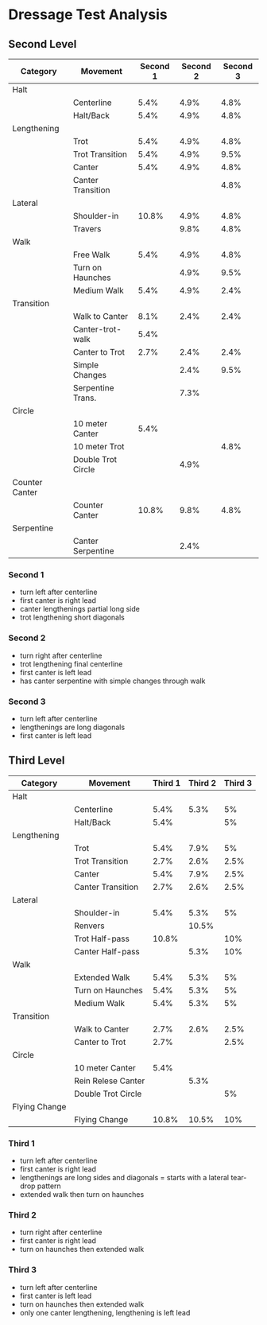 # Dressage Test Analysis

## Second Level

|   Category   |     Movement     | Second 1  | Second 2  | Second 3 |
| -------------|------------------|-----------|-----------|----------|
|  Halt        |                  |           |           |          |
|              |  Centerline      |  5.4%     |   4.9%    |  4.8%    |
|              |  Halt/Back       |  5.4%     |   4.9%    |  4.8%    |
|  Lengthening |                  |           |           |          |
|              |  Trot            |  5.4%     |   4.9%    |   4.8%   |
|              | Trot Transition  |  5.4%     |   4.9%    |   9.5%   |
|              |  Canter          |  5.4%     |   4.9%    |   4.8%   |
|              |Canter Transition |           |           |   4.8%   |
|  Lateral     |                  |           |           |          |
|              | Shoulder-in      |  10.8%    |   4.9%    |   4.8%   |
|              | Travers          |           |   9.8%    |   4.8%   |
|  Walk        |                  |           |           |          |
|              | Free Walk        |  5.4%     |   4.9%    |  4.8%    |
|              | Turn on Haunches |           |   4.9%    |  9.5%    |
|              | Medium Walk      |  5.4%     |   4.9%    |  2.4%    |
|  Transition  |                  |           |           |          |
|              | Walk to Canter   |  8.1%     |   2.4%    |  2.4%    |
|              |Canter-trot-walk  |  5.4%     |           |          |
|              | Canter to Trot   |  2.7%     |   2.4%    |  2.4%    |
|              | Simple Changes   |           |   2.4%    |  9.5%    |
|              |Serpentine Trans. |           |   7.3%    |          |
|  Circle      |                  |           |           |          |
|              | 10 meter Canter  |  5.4%     |           |          |
|              | 10 meter Trot    |           |           |  4.8%    |
|              |Double Trot Circle|           |   4.9%    |          |
|Counter Canter|                  |           |           |          |
|              | Counter Canter   |  10.8%    |    9.8%   |  4.8%    |
| Serpentine   |                  |           |           |          |
|              | Canter Serpentine|           |    2.4%   |          |

### Second 1
- turn left after centerline
- first canter is right lead
- canter lengthenings partial long side
- trot lengthening short diagonals

### Second 2
- turn right after centerline
- trot lengthening final centerline
- first canter is left lead
- has canter serpentine with simple changes through walk

### Second 3
- turn left after centerline
- lengthenings are long diagonals
- first canter is left lead

## Third Level

|   Category   |     Movement     | Third 1   | Third 2   | Third 3  |
| -------------|------------------|-----------|-----------|----------|
|  Halt        |                  |           |           |          |
|              |  Centerline      |  5.4%     |  5.3%     |  5%      |
|              |  Halt/Back       |  5.4%     |           |  5%      |
|  Lengthening |                  |           |           |          |
|              |  Trot            |  5.4%     |  7.9%     |  5%      |
|              | Trot Transition  |  2.7%     |  2.6%     |  2.5%    |
|              |  Canter          |  5.4%     |  7.9%     |  2.5%    |
|              |Canter Transition |  2.7%     |  2.6%     |  2.5%    |
|  Lateral     |                  |           |           |          |
|              | Shoulder-in      |  5.4%     |  5.3%     |  5%      |
|              | Renvers          |           |  10.5%    |          |
|              | Trot Half-pass   |  10.8%    |           |  10%     |
|              | Canter Half-pass |           |  5.3%     |  10%     |
|  Walk        |                  |           |           |          |
|              | Extended Walk    |  5.4%     |  5.3%     |  5%      |
|              | Turn on Haunches |  5.4%     |  5.3%     |  5%      |
|              | Medium Walk      |  5.4%     |  5.3%     |  5%      |
|  Transition  |                  |           |           |          |
|              | Walk to Canter   |  2.7%     |  2.6%     |  2.5%    |
|              | Canter to Trot   |  2.7%     |           |  2.5%    |
|  Circle      |                  |           |           |          |
|              | 10 meter Canter  |  5.4%     |           |          |
|              |Rein Relese Canter|           |  5.3%     |          |
|              |Double Trot Circle|           |           |  5%      |
| Flying Change|                  |           |           |          |
|              | Flying Change    |  10.8%    |  10.5%    |  10%     |

### Third 1
- turn left after centerline
- first canter is right lead
- lengthenings are long sides and diagonals
= starts with a lateral tear-drop pattern
- extended walk then turn on haunches

### Third 2
- turn right after centerline
- first canter is right lead
- turn on haunches then extended walk

### Third 3
- turn left after centerline
- first canter is left lead
- turn on haunches then extended walk
- only one canter lengthening, lengthening is left lead
